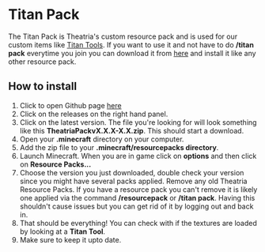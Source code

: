# Titan Pack

The Titan Pack is Theatria's custom resource pack and is used for our custom items like [Titan Tools](./titan-tools/README.md).
If you want to use it and not have to do **/titan pack** everytime you join you can download it from [here](https://github.com/JL-III/TitanPack)
and install it like any other resource pack.

## How to install

1. Click to open Github page [here](https://github.com/JL-III/TitanPack)
2. Click on the releases on the right hand panel.
3. Click on the latest version. The file you're looking for will look something like this **TheatriaPackvX.X.X-X.X.zip**. This should start a download.
4. Open your **.minecraft** directory on your computer.
5. Add the zip file to your **.minecraft/resourcepacks directory**.
6. Launch Minecraft. When you are in game click on **options** and then click on **Resource Packs...**
7. Choose the version you just downloaded, double check your version since you might have several packs applied. Remove any old Theatria Resource Packs. If you have a resource pack you can't remove it is likely one applied via the command **/resourcepack** or **/titan pack**. Having this shouldn't cause issues but you can get rid of it by logging out and back in.
8. That should be everything! You can check with if the textures are loaded by looking at a **Titan Tool**.
9. Make sure to keep it upto date.
